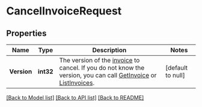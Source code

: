 # CancelInvoiceRequest

## Properties
Name | Type | Description | Notes
------------ | ------------- | ------------- | -------------
**Version** | **int32** | The version of the [invoice](entity:Invoice) to cancel. If you do not know the version, you can call  [GetInvoice](api-endpoint:Invoices-GetInvoice) or [ListInvoices](api-endpoint:Invoices-ListInvoices). | [default to null]

[[Back to Model list]](../README.md#documentation-for-models) [[Back to API list]](../README.md#documentation-for-api-endpoints) [[Back to README]](../README.md)


